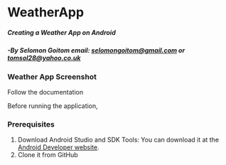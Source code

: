 # WeatherApp 
##### Creating a Weather App on Android

##### -By Selomon Goitom email: selomongoitom@gmail.com or tomsol28@yahoo.co.uk

### Weather App Screenshot



Follow the documentation 

Before running the application,

### Prerequisites

1. Download Android Studio and SDK Tools: You can download it at the <a href="https://developer.android.com/sdk/index.html"> Android Developer website</a>.
2. Clone it from GitHub





